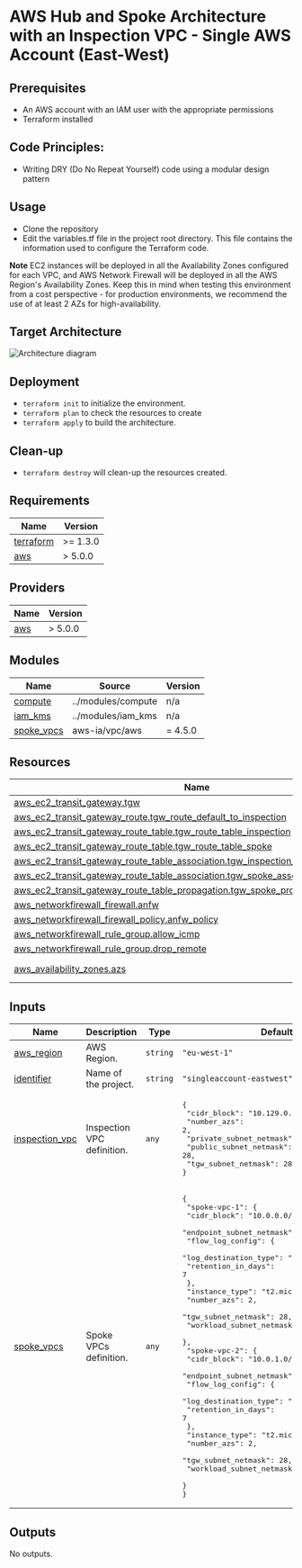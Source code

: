<!-- BEGIN_TF_DOCS -->
# AWS Hub and Spoke Architecture with an Inspection VPC - Single AWS Account (East-West)

## Prerequisites
* An AWS account with an IAM user with the appropriate permissions
* Terraform installed

## Code Principles:
* Writing DRY (Do No Repeat Yourself) code using a modular design pattern

## Usage
* Clone the repository
* Edit the variables.tf file in the project root directory. This file contains the information used to configure the Terraform code.

**Note** EC2 instances will be deployed in all the Availability Zones configured for each VPC, and AWS Network Firewall will be deployed in all the AWS Region's Availability Zones. Keep this in mind when testing this environment from a cost perspective - for production environments, we recommend the use of at least 2 AZs for high-availability.

## Target Architecture

![Architecture diagram](../../images/single\_account\_eastwest.png)

## Deployment

* `terraform init` to initialize the environment.
* `terraform plan` to check the resources to create
* `terraform apply` to build the architecture.

## Clean-up

* `terraform destroy` will clean-up the resources created.

## Requirements

| Name | Version |
|------|---------|
| <a name="requirement_terraform"></a> [terraform](#requirement\_terraform) | >= 1.3.0 |
| <a name="requirement_aws"></a> [aws](#requirement\_aws) | > 5.0.0 |

## Providers

| Name | Version |
|------|---------|
| <a name="provider_aws"></a> [aws](#provider\_aws) | > 5.0.0 |

## Modules

| Name | Source | Version |
|------|--------|---------|
| <a name="module_compute"></a> [compute](#module\_compute) | ../modules/compute | n/a |
| <a name="module_iam_kms"></a> [iam\_kms](#module\_iam\_kms) | ../modules/iam_kms | n/a |
| <a name="module_spoke_vpcs"></a> [spoke\_vpcs](#module\_spoke\_vpcs) | aws-ia/vpc/aws | = 4.5.0 |

## Resources

| Name | Type |
|------|------|
| [aws_ec2_transit_gateway.tgw](https://registry.terraform.io/providers/hashicorp/aws/latest/docs/resources/ec2_transit_gateway) | resource |
| [aws_ec2_transit_gateway_route.tgw_route_default_to_inspection](https://registry.terraform.io/providers/hashicorp/aws/latest/docs/resources/ec2_transit_gateway_route) | resource |
| [aws_ec2_transit_gateway_route_table.tgw_route_table_inspection](https://registry.terraform.io/providers/hashicorp/aws/latest/docs/resources/ec2_transit_gateway_route_table) | resource |
| [aws_ec2_transit_gateway_route_table.tgw_route_table_spoke](https://registry.terraform.io/providers/hashicorp/aws/latest/docs/resources/ec2_transit_gateway_route_table) | resource |
| [aws_ec2_transit_gateway_route_table_association.tgw_inspection_association](https://registry.terraform.io/providers/hashicorp/aws/latest/docs/resources/ec2_transit_gateway_route_table_association) | resource |
| [aws_ec2_transit_gateway_route_table_association.tgw_spoke_association](https://registry.terraform.io/providers/hashicorp/aws/latest/docs/resources/ec2_transit_gateway_route_table_association) | resource |
| [aws_ec2_transit_gateway_route_table_propagation.tgw_spoke_propagation_inspection](https://registry.terraform.io/providers/hashicorp/aws/latest/docs/resources/ec2_transit_gateway_route_table_propagation) | resource |
| [aws_networkfirewall_firewall.anfw](https://registry.terraform.io/providers/hashicorp/aws/latest/docs/resources/networkfirewall_firewall) | resource |
| [aws_networkfirewall_firewall_policy.anfw_policy](https://registry.terraform.io/providers/hashicorp/aws/latest/docs/resources/networkfirewall_firewall_policy) | resource |
| [aws_networkfirewall_rule_group.allow_icmp](https://registry.terraform.io/providers/hashicorp/aws/latest/docs/resources/networkfirewall_rule_group) | resource |
| [aws_networkfirewall_rule_group.drop_remote](https://registry.terraform.io/providers/hashicorp/aws/latest/docs/resources/networkfirewall_rule_group) | resource |
| [aws_availability_zones.azs](https://registry.terraform.io/providers/hashicorp/aws/latest/docs/data-sources/availability_zones) | data source |

## Inputs

| Name | Description | Type | Default | Required |
|------|-------------|------|---------|:--------:|
| <a name="input_aws_region"></a> [aws\_region](#input\_aws\_region) | AWS Region. | `string` | `"eu-west-1"` | no |
| <a name="input_identifier"></a> [identifier](#input\_identifier) | Name of the project. | `string` | `"singleaccount-eastwest"` | no |
| <a name="input_inspection_vpc"></a> [inspection\_vpc](#input\_inspection\_vpc) | Inspection VPC definition. | `any` | <pre>{<br/>  "cidr_block": "10.129.0.0/24",<br/>  "number_azs": 2,<br/>  "private_subnet_netmask": 28,<br/>  "public_subnet_netmask": 28,<br/>  "tgw_subnet_netmask": 28<br/>}</pre> | no |
| <a name="input_spoke_vpcs"></a> [spoke\_vpcs](#input\_spoke\_vpcs) | Spoke VPCs definition. | `any` | <pre>{<br/>  "spoke-vpc-1": {<br/>    "cidr_block": "10.0.0.0/24",<br/>    "endpoint_subnet_netmask": 28,<br/>    "flow_log_config": {<br/>      "log_destination_type": "cloud-watch-logs",<br/>      "retention_in_days": 7<br/>    },<br/>    "instance_type": "t2.micro",<br/>    "number_azs": 2,<br/>    "tgw_subnet_netmask": 28,<br/>    "workload_subnet_netmask": 28<br/>  },<br/>  "spoke-vpc-2": {<br/>    "cidr_block": "10.0.1.0/24",<br/>    "endpoint_subnet_netmask": 28,<br/>    "flow_log_config": {<br/>      "log_destination_type": "cloud-watch-logs",<br/>      "retention_in_days": 7<br/>    },<br/>    "instance_type": "t2.micro",<br/>    "number_azs": 2,<br/>    "tgw_subnet_netmask": 28,<br/>    "workload_subnet_netmask": 28<br/>  }<br/>}</pre> | no |

## Outputs

No outputs.
<!-- END_TF_DOCS -->